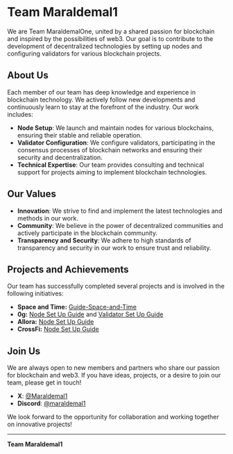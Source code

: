 # Team Maraldemal1

We are Team MaraldemalOne, united by a shared passion for blockchain and inspired by the possibilities of web3. Our goal is to contribute to the development of decentralized technologies by setting up nodes and configuring validators for various blockchain projects.

## About Us

Each member of our team has deep knowledge and experience in blockchain technology. We actively follow new developments and continuously learn to stay at the forefront of the industry. Our work includes:

- **Node Setup**: We launch and maintain nodes for various blockchains, ensuring their stable and reliable operation.
- **Validator Configuration**: We configure validators, participating in the consensus processes of blockchain networks and ensuring their security and decentralization.
- **Technical Expertise**: Our team provides consulting and technical support for projects aiming to implement blockchain technologies.

## Our Values

- **Innovation**: We strive to find and implement the latest technologies and methods in our work.
- **Community**: We believe in the power of decentralized communities and actively participate in the blockchain community.
- **Transparency and Security**: We adhere to high standards of transparency and security in our work to ensure trust and reliability.

## Projects and Achievements

Our team has successfully completed several projects and is involved in the following initiatives:

- **Space and Time:** [Guide-Space-and-Time](https://github.com/Maraldemal1/Guide-Space-and-Time)
- **0g:** [Node Set Up Guide](https://github.com/Maraldemal1/networks/blob/main/0g/node-guide.md) and [Validator Set Up Guide](https://github.com/Maraldemal1/networks/blob/main/0g/validator-guide.md)
- **Allora:** [Node Set Up Guide](https://github.com/Maraldemal1/networks/blob/main/allora/node-guide.md)
- **CrossFi:** [Node Set Up Guide](https://github.com/Maraldemal1/networks/blob/main/crossfi/node-guide.md)

## Join Us

We are always open to new members and partners who share our passion for blockchain and web3. If you have ideas, projects, or a desire to join our team, please get in touch!

- **X**: [@Maraldemal1](https://x.com/Maraldemal1)
- **Discord**: [@maraldemal1](https://discordapp.com/users/846158752750632961)

We look forward to the opportunity for collaboration and working together on innovative projects!

---
**Team Maraldemal1**
